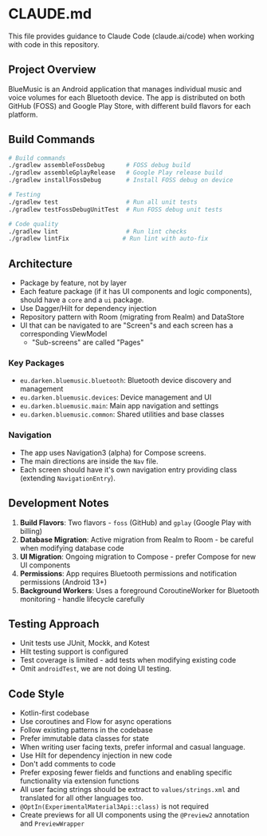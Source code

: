 # CLAUDE.md

This file provides guidance to Claude Code (claude.ai/code) when working with code in this repository.

## Project Overview

BlueMusic is an Android application that manages individual music and voice volumes for each Bluetooth device. The app is distributed on
both GitHub (FOSS) and Google Play Store, with different build flavors for each platform.

## Build Commands

```bash
# Build commands
./gradlew assembleFossDebug      # FOSS debug build
./gradlew assembleGplayRelease   # Google Play release build
./gradlew installFossDebug       # Install FOSS debug on device

# Testing
./gradlew test                   # Run all unit tests
./gradlew testFossDebugUnitTest  # Run FOSS debug unit tests

# Code quality
./gradlew lint                   # Run lint checks
./gradlew lintFix               # Run lint with auto-fix
```

## Architecture

- Package by feature, not by layer
- Each feature package (if it has UI components and logic components), should have a `core` and a `ui` package.
- Use Dagger/Hilt for dependency injection
- Repository pattern with Room (migrating from Realm) and DataStore
- UI that can be navigated to are "Screen"s and each screen has a corresponding ViewModel
    - "Sub-screens" are called "Pages"

### Key Packages

- `eu.darken.bluemusic.bluetooth`: Bluetooth device discovery and management
- `eu.darken.bluemusic.devices`: Device management and UI
- `eu.darken.bluemusic.main`: Main app navigation and settings
- `eu.darken.bluemusic.common`: Shared utilities and base classes

### Navigation

* The app uses Navigation3 (alpha) for Compose screens.
* The main directions are inside the `Nav` file.
* Each screen should have it's own navigation entry providing class (extending `NavigationEntry`).

## Development Notes

1. **Build Flavors**: Two flavors - `foss` (GitHub) and `gplay` (Google Play with billing)
2. **Database Migration**: Active migration from Realm to Room - be careful when modifying database code
3. **UI Migration**: Ongoing migration to Compose - prefer Compose for new UI components
4. **Permissions**: App requires Bluetooth permissions and notification permissions (Android 13+)
5. **Background Workers**: Uses a foreground CoroutineWorker for Bluetooth monitoring - handle lifecycle carefully

## Testing Approach

- Unit tests use JUnit, Mockk, and Kotest
- Hilt testing support is configured
- Test coverage is limited - add tests when modifying existing code
- Omit `androidTest`, we are not doing UI testing.

## Code Style

- Kotlin-first codebase
- Use coroutines and Flow for async operations
- Follow existing patterns in the codebase
- Prefer immutable data classes for state
- When writing user facing texts, prefer informal and casual language.
- Use Hilt for dependency injection in new code
- Don't add comments to code
- Prefer exposing fewer fields and functions and enabling specific functionality via extension functions
- All user facing strings should be extract to `values/strings.xml` and translated for all other languages too.
- `@OptIn(ExperimentalMaterial3Api::class)` is not required
- Create previews for all UI components using the `@Preview2` annotation and `PreviewWrapper`